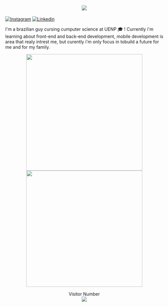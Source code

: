 <h1 align="center">
  <a href="#">
    <img src="https://readme-typing-svg.herokuapp.com/?lines=Hey,+There!+👋;Hi!+i'm+Jhontan&center=true&size=30">
  </a>
</h1>

[![Instagram](https://img.shields.io/badge/Instagram-E4405F?style=for-the-badge&logo=instagram&logoColor=white)](https://www.instagram.com/jhojso/)
[![Linkedin](https://img.shields.io/badge/Linkedin-0B84EE?style=for-the-badge&logo=linkedin&logoColor=white)](https://www.linkedin.com/in/jhonatansilverio/)

I'm a brazilian guy cursing cumputer science at UENP :mortar_board: ! Currently i'm learning about front-end and back-end development, mobile development is area that realy intrest me, but curently i'm only focus in tobuild a future for me and for my family.

<p align="center">
  <img width="370px" src="https://github-readme-stats.vercel.app/api?username=Jh0wjso&custom_title=In+Data+We+Trust&show_icons=true&hide_border=true&count_private=true&bg_color=00000000&title_color=58a6fe&text_color=878787&icon_color=58a6fe&cache_seconds=1800" />

  <img width="370px" src="https://github-readme-streak-stats.herokuapp.com/?user=Jh0wjso&background=00000000&hide_border=true&stroke=878787&ring=4c8ed9&fire=4c8ed9&currStreakNum=878787&sideNums=878787&currStreakLabel=878787&sideLabels=878787&dates=878787" />

  <br>
</p>

<p align="center"> 
  Visitor Number<br>
  <img src="https://profile-counter.glitch.me/Jh0wjso/count.svg" />
</p>

<!---
Jh0wjso/Jh0wjso is a ✨ special ✨ repository because its `README.md` (this file) appears on your GitHub profile.
You can click the Preview link to take a look at your changes.
--->
